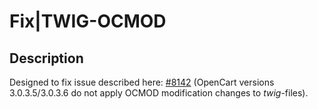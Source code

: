#  Fix|TWIG-OCMOD

## Description
Designed to fix  issue described here: [#8142](https://github.com/opencart/opencart/issues/8142) (OpenCart versions 3.0.3.5/3.0.3.6 do not apply OCMOD modification changes to *twig*-files).
